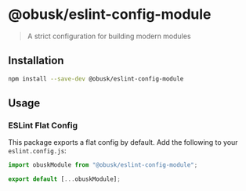 # @obusk/eslint-config-module

> A strict configuration for building modern modules

## Installation

```bash
npm install --save-dev @obusk/eslint-config-module
```

## Usage

### ESLint Flat Config

This package exports a flat config by default. Add the following to your `eslint.config.js`:

```js
import obuskModule from "@obusk/eslint-config-module";

export default [...obuskModule];
```
